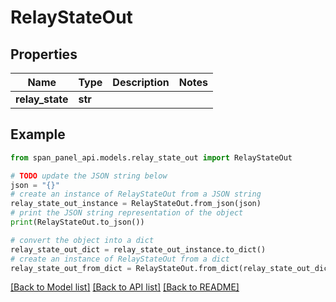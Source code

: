 # RelayStateOut


## Properties

Name | Type | Description | Notes
------------ | ------------- | ------------- | -------------
**relay_state** | **str** |  |

## Example

```python
from span_panel_api.models.relay_state_out import RelayStateOut

# TODO update the JSON string below
json = "{}"
# create an instance of RelayStateOut from a JSON string
relay_state_out_instance = RelayStateOut.from_json(json)
# print the JSON string representation of the object
print(RelayStateOut.to_json())

# convert the object into a dict
relay_state_out_dict = relay_state_out_instance.to_dict()
# create an instance of RelayStateOut from a dict
relay_state_out_from_dict = RelayStateOut.from_dict(relay_state_out_dict)
```
[[Back to Model list]](../README.md#documentation-for-models) [[Back to API list]](../README.md#documentation-for-api-endpoints) [[Back to README]](../README.md)
